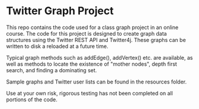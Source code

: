 # Twitter Graph Project
This repo contains the code used for a class graph project in an online course.  The code for this project is designed to create graph data structures using the Twitter REST API and Twitter4j.  These graphs can be written to disk a reloaded at a future time. 

Typical graph methods such as addEdge(), addVertex() etc. are available, as well as methods to locate the existence of "mother nodes", depth first search, and finding a dominating set.  

Sample graphs and Twitter user lists can be found in the resources folder.

Use at your own risk, rigorous testing has not been completed on all portions of the code. 
